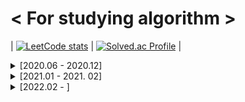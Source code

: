 # < For studying algorithm >

| [![LeetCode stats](https://leetcode-stats-six.vercel.app/api?username=ohsg0315)](https://github.com/KnlnKS/leetcode-stats) | [![Solved.ac Profile](http://mazassumnida.wtf/api/v2/generate_badge?boj=ohsg_0315)](https://solved.ac/ohsg_0315/) |

<details>
<summary> [2020.06 - 2020.12]</summary>
<div markdown="1">

## [2020. 06. 28]

Programmers Lv.2 - 위장

## [2020. 06. 29]

Programmers Lv.1 - 모의고사  
Programmers Lv.1 - K번째수  
Programmers Lv.1 - 완주하지 못한 선수  
Programmers Lv.2 - 가장 큰 수  
Programmers Lv.2 - 전화번호 목록

## [2020. 06. 30]

Programmers Lv.2 - 소수 찾기  
Programmers Lv.2 - 타겟 넘버

## [2020. 07. 01]

Programmers Lv.1 - 체육복  
Programmers Lv.1 - 2016년  
Programmers Lv.1 - 같은 숫자는 싫어  
Programmers Lv.1 - 문자열 내 마음대로 정렬하기  
Programmers Lv.2 - 기능개발

## [2020. 07. 02]

SWEA Lv.1 (2046) - 홀수만 더하기  
SWEA Lv.1 (2047) - 신문 헤드라인  
SWEA Lv.1 (2050) - 알파벳을 숫자로 변환  
SWEA Lv.1 (2056) - 연월일 달력  
SWEA Lv.1 (2058) - 자릿수 더하기  
SWEA Lv.1 (2063) - 중간값 찾기  
SWEA Lv.1 (2068) - 최대수 구하기  
SWEA Lv.1 (2070) - 큰 놈, 작은 놈, 같은 놈  
SWEA Lv.1 (2071) - 평균값 구하기  
SWEA Lv.1 (2072) - 홀수만 더하기  
SWEA Lv.1 (2029) - 몫과 나머지 출력하기  
SWEA Lv.1 (2043) - 서랍의 비밀번호  
SWEA Lv.1 (2027) - 대각선 출력하기  
SWEA Lv.1 (2025) - N줄덧셈  
SWEA Lv.1 (1938) - 아주 간단한 계산기  
SWEA Lv.1 (1933) - 간단한 N 의 약수  
SWEA Lv.1 (1545) - 거꾸로 출력해 보아요  
SWEA Lv.1 (2019) - 더블더블  
SWEA Lv.1 (1936) - 1대1 가위바위보  
SWEA Lv.2 (1859) - 백만 장자 프로젝트  
SWEA Lv.2 (1926) - 간단한 369게임  
SWEA Lv.2 (2007) - 패턴 마디의 길이  
SWEA Lv.2 (2005) - 파스칼의 삼각형  
SWEA Lv.2 (2001) - 파리 퇴치  
SWEA Lv.2 (1989) - 초심자의 회문 검사  
SWEA Lv.2 (1986) - 지그재그 숫자

## [2020. 07. 03]

Programmers Lv.1 - 가운데 글자 가져오기

## [2020. 07. 04]

SWEA Lv.2 (1984) - 중간 평균값 구하기  
SWEA Lv.2 (1983) - 조교의 성적 매기기

## [2020. 07. 05]

SWEA Lv.2 (1976) - 시각 덧셈  
SWEA Lv.2 (1974) - 스도쿠 검증  
SWEA Lv.2 (1970) - 쉬운 거스름돈  
SWEA Lv.2 (1966) - 숫자를 정렬하자  
SWEA Lv.2 (1961) - 숫자 배열 회전  
SWEA Lv.2 (1959) - 두 개의 숫자열  
SWEA Lv.2 (1954) - 달팽이 숫자

## [2020. 07. 06]

SWEA Lv.2 (1948) - 날짜 계산기  
SWEA Lv.2 (1946) - 간단한 압축 풀기  
SWEA Lv.2 (1945) - 간단한 소인수분해  
SWEA Lv.2 (1204) - 최빈수 구하기  
SWEA Lv.2 (1288) - 새로운 불면증 치료법  
SWEA Lv.2 (1940) - 가랏! RC카!

## [2020. 07. 07]

SWEA Lv.2 (1979) - 어디에 단어가 들어갈 수 있을까  
SWEA Lv.2 (1928) - Base64 Decoder  
SWEA Lv.2 (1285) - 아름이의 돌 던지기  
SWEA Lv.2 (1284) - 수도 요금 경쟁  
SWEA Lv.3 (1206) - View

## [2020. 07. 08]

SWEA Lv.3 (2806) - N-Queen  
SWEA Lv.3 (1208) - Flatten  
SWEA Lv.3 (9940) - 순열1  
SWEA Lv.3 (10059) - 유효기간  
SWEA Lv.3 (10032) - 과자 분배  
SWEA Lv.3 (9997) - 미니멀리즘 시계

## [2020. 07. 10]

SWEA Lv.3 (9839) - 최고의 쌍  
SWEA Lv.3 (9700) - USB 꽂기의 미스터리  
SWEA Lv.3 (9778) - 카드 게임  
SWEA Lv.3 (2805) - 농작물 수확하기  
SWEA Lv.3 (1215) - 회문1

## [2020. 07. 12]

SWEA Lv.3 (9317) - 석찬이의 받아쓰기  
SWEA Lv.3 (9280) - 진용이네 주차타워  
SWEA Lv.3 (8931) - 제로

## [2020. 07. 13]

SWEA Lv.3 (8888) - 시험  
SWEA Lv.3 (9229) - 한빈이와 Spot Mart  
Programmers Lv.2 - 더 맵게  
Programmers Lv.2 - 124 나라의 숫자  
Programmers Lv.2 - 프린터

## [2020. 07. 14]

SWEA Lv.3 (8821) - 적고 지우기  
SWEA Lv.3 (8840) - 아바바바  
SWEA Lv.3 (8741) - 두문자어  
SWEA Lv.3 (8658) - Summation  
SWEA Lv.3 (8673) - 코딩 토너먼트1

## [2020. 07. 15]

SWEA Lv.3 (8500) - 극장 좌석  
SWEA Lv.3 (7728) - 다양성 측정

## [2020. 07. 16]

SWEA Lv.3 (8457) - 알 덴테 스파게티  
SWEA Lv.3 (8338) - 계산기  
SWEA Lv.3 (8104) - 조 만들기  
SWEA Lv.3 (8016) - 홀수 피라미드

## [2020. 07. 17]

SWEA Lv.3 (7985) - Rooted Binary Tree 재구성  
SWEA Lv.3 (1209) - Sum  
SWEA Lv.3 (2817) - 부분 수열의 합

## [2020. 07. 19]

SWEA Lv.3 (7732) - 시간 개념  
SWEA Lv.4 (9088) - 다이아몬드

## [2020. 07. 21]

BOJ (2869) - 달팽이는 올라가고 싶다  
BOJ (9498) - 시험 성적  
BOJ (1260) - DFS와 BFS  
BOJ (2178) - 미로 탐색  
BOJ (1463) - 1로 만들기  
BOJ (10871) - X보다 작은 수  
BOJ (1260) - 나는야 포켓몬 마스터 이다솜

## [2020. 07.22]

BOJ (2577) - 숫자의 개수  
BOJ (2839) - 설탕 배달  
BOJ (1924) - 2007년  
BOJ (2884) - 알람 시계  
BOJ (10039) - 평균 점수  
BOJ (2667) - 단지번호붙이기

## [2020. 07. 23]

BOJ (1197) - 최소 스패닝 트리  
BOJ (2606) - 바이러스  
BOJ (1920) - 수 찾기  
BOJ (2750) - 수 정렬하기  
BOJ (2751) - 수 정렬하기 2  
BOJ (10989) - 수 정렬하기 3

## [2020. 07. 27]

SWEA Lv.3 (1289) - 원재의 메모리 복구하기

## [2020. 07. 28]

SWEA Lv.3 (10200) - 구독자 전쟁  
SWEA Lv.4 (1210) - Ladder1

## [2020. 07. 30]

SWEA Lv.3 (1873) - 상호의 배틀필드  
SWEA Lv.3 (1225) - 암호생성기  
SWEA Lv.4 (1218) - 괄호 짝짓기  
BOJ (2493) - 탑  
BOJ (1107) - 리모컨  
BOJ (1759) - 암호 만들기  
BOJ (1697) - 숨바꼭질  
BOJ (11053) - 가장 긴 증가하는 부분 수열  
BOJ (12015) - 가장 긴 증가하는 부분 수열 2

## [2020. 07. 31]

SWEA Lv.4 (1861) - 정사각형 방  
SWEA Lv.4 (1223) - 계산기2  
BOJ (11047) - 동전 0  
BOJ (7576) - 토마토  
BOJ (1647) - 도시 분할 계획

## [2020. 08. 02]

BOJ (3190) - 뱀  
BOJ (2251) - 물통  
BOJ (1956) - 운동  
BOJ (9663) - N-Queen  
BOJ (1922) - 네트워크 연결

## [2020. 08. 03]

BOJ (1987) - 알파벳  
BOJ (2565) - 전깃줄  
BOJ (1406) - 에디터

## [2020. 08. 04]

SWEA Lv.4 (1238) - Contact  
SWEA Lv.4 (3289) - 서로소 집합  
JUNGOL (1863) - 종교  
BOJ (2800) - 괄호 제거  
BOJ (14888) - 연산자 끼워넣기  
BOJ (13458) - 시험 감독  
BOJ (1929) - 소수 구하기

## [2020. 08. 05]

BOJ (16234) - 인구 이동  
BOJ (16637) - 괄호 추가하기  
BOJ (17070) - 파이프 옮기기 1  
BOJ (4963) - 섬의 개수  
BOJ (11404) - 플로이드  
BOJ (1965) - 상자넣기

## [2020. 08. 06]

BOJ (9205) - 맥주 마시면서 걸어가기  
BOJ (5567) - 결혼식  
BOJ (2961) - 도영이가 만든 맛있는 음식  
BOJ (1931) - 회의실배정  
BOJ (11559) - Puyo Puyo  
BOJ (15686) - 치킨 배달

## [2020. 08. 07]

SWEA Lv.4 (2819) - 격자판의 숫자 이어 붙이기  
BOJ (14891) - 톱니바퀴  
BOJ (17135) - 캐슬 디펜스  
BOJ (1946) - 신입 사원  
BOJ (2573) - 빙산  
BOJ (10171) - 고양이  
BOJ (10172) - 개  
BOJ (1976) - 여행 가자  
BOJ (5177) - 출력 형식이 잘못되었습니다

## [2020. 08. 09]

BOJ (9251) - LCS  
BOJ (12738) - 가장 긴 증가하는 부분 수열 3  
BOJ (6603) - 로또  
BOJ (14501) - 퇴사
BOJ (2468) - 안전 영역  
BOJ (1456) - 거의 소수  
BOJ (15649) - N과 M (1) -  
BOJ (15650) - N과 M (2)

## [2020. 08. 10]

BOJ (1261) - 알고스팟  
BOJ (1012) - 유기농 배추  
BOJ (11724) - 연결 요소의 개수  
BOJ (15651) - N과 M (3) -  
BOJ (15652) - N과 M (4)

## [2020. 08. 11]

BOJ (1149) - RGB거리  
BOJ (1932) - 정수 삼각형  
BOJ (2293) - 동전1

## [2020. 08. 12]

BOJ (1717) - 집합의 표현

## [2020. 08. 14]

BOJ (9935) - 문자열 폭발

## [2020. 08. 15]

BOJ (17281) - ⚾

## [2020 .08. 16]

BOJ (15683) - 감시  
BOJ (14499) - 주사위 굴리기  
BOJ (2661) - 좋은수열  
BOJ (9207) - 페그 솔리테어  
BOJ (2458) - 키 순서

## [2020. 08. 17]

BOJ (2805) - 나무 자르기  
BOJ (6236) - 용돈 관리

## [2020. 08. 18]

BOJ (10867) - 중복 빼고 정렬하기

## [2020. 08. 19]

BOJ (6118) - 숨바꼭질  
BOJ (1504) - 특정한 최단 경로  
BOJ (1753) - 최단경로  
BOJ (1507) - 궁금한 민호  
BOJ (2110) - 공유기 설치  
BOJ (1654) - 랜선 자르기

## [2020. 08. 20]

BOJ (1010) - 다리 놓기

## [2020. 08. 21]

BOJ (5052) - 전화번호 목록

## [2020. 08. 24]

BOJ (1026) - 보물

## [2020. 08. 25]

BOJ (1074) - Z  
BOJ (1992) - 쿼드트리  
BOJ (14889) - 스타트와 링크  
BOJ (16985) - Maaaaaaaaaze  
BOJ (1600) - 말이 되고픈 원숭이  
BOJ (2206) - 벽 부수고 이동하기  
BOJ (1662) - 압축

## [2020. 08. 26]

BOJ (2636) - 치즈  
BOJ (17406) - 배열 돌리기 4  
BOJ (1043) - 거짓말  
BOJ (17140) - 이차원 배열과 연산  
BOJ (10216) - Count Circle Groups

## [2020. 08. 27]

JUNGOL (1733) - 오목  
SWEA Lv.5 (1247) - 최적 경로  
BOJ (3109) - 빵집

## [2020. 08. 28]

SWEA Lv.4 (3234) - 준환이의 양팔저울  
SWEA (4012) - 요리사  
BOJ (14502) - 연구소  
BOJ (2003) - 수들의 합 2
BOJ (2531) - 회전 초밥  
BOJ (15961) - 회전 초밥

## [2020. 08. 29]

BOJ (15927) - 회문은 회문아니야!!  
BOJ (1937) - 욕심쟁이 판다

## [2020. 08. 30]

BOJ (17142) - 연구소 3  
BOJ (15565) - 귀여운 라이언  
BOJ (1490) - 주몽  
BOJ (2018) - 수들의 합 5

## [2020. 09. 01]

BOJ (1916) - 최소비용 구하기  
BOJ (1806) - 부분합  
BOJ (17136) - 색종이 붙이기  
BOJ (17471) - 게리맨더링

## [2020. 09. 02]

BOJ (15684) - 사다리 조작  
BOJ (17144) - 미세먼지 안녕!

## [2020. 09. 03]

SWEA (1251) - 하나로  
SWEA (1767) - 프로세서 연결하기  
JUNGOL (1681) - 해밀턴 순환회로  
BOJ (7569) - 토마토  
BOJ (2098) - 외판원 순회

## [2020. 09. 04]

BOJ (16236) - 아기 상어  
BOJ (18513) - 샘터  
BOJ (17472) - 다리 만들기 2

## [2020. 09. 05]

Programmers Lv.2 - 괄호 변환  
Programmers Lv.2 - 캐시  
Programmers Lv.2 - 문자열 압축

## [2020. 09.10]

Programmers Lv.2 - 오픈채팅방  
Programmers Lv.3 - 자물쇠와 열쇠  
Programmers Lv.3 - 기둥과 보 설치

## [2020. 09. 15]

BOJ (19698) - 헛간 청약

## [2020. 09. 17]

BOJ (12101) - 1, 2, 3 더하기 2

## [2020. 09. 18]

BOJ (2309) - 일곱 난쟁이

## [2020. 09. 20]

BOJ (2605) - 줄 세우기  
BOJ (2578) - 빙고

## [2020. 09. 21]

BOJ (2563) - 색종이

## [2020. 09. 23]

BOJ (12100) - 2048 (Easy) -  
BOJ (14503) - 로봇 청소기  
BOJ (17069) - 파이프 옮기기 2  
SWEA Lv.4 (4613) - 러시아 국기 같은 깃발  
SWEA Lv.4 (7393) - 대규의 팬덤활동

## [2020. 09. 24]

SWEA Lv.3 (3307) - 최장 증가 부분 수열

## [2020. 09. 26]

BOJ (10163) - 색종이  
BOJ (12865) - 평범한 배낭  
BOJ (13300) - 방 배정  
BOJ (14890) - 경사로

## [2020. 09. 28]

BOJ (10174) - 팰린드롬

## [2020. 09. 29]

BOJ (2589) - 보물섬  
BOJ (2292) - 벌집

## [2020. 09. 30]

BOJ (14500) - 테트로미노  
BOJ (11024) - 더하기 4

## [2020. 10. 01]

BOJ (16235) - 나무 재테크  
BOJ (17779) - 게리맨더링 2

## [2020. 10. 03]

BOJ (10409) - 서버

## [2020. 10. 04]

BOJ (2234) - 성곽  
BOJ (15969) - 행복

## [2020. 10. 05]

BOJ (1009) - 분산처리

## [2020. 10. 06]

BOJ (10988) - 팰린드롬인지 확인하기

## [2020. 10. 07]

BOJ (2738) - 행렬 덧셈

## [2020. 10. 09]

BOJ (11944) - NN  
Programmers Lv.1 - 소수 찾기  
Programmers Lv.1 - 크레인 인형뽑기 게임

## [2020. 10. 10]

BOJ (2638) - 치즈

## [2020. 10. 15]

BOJ (2304) - 창고 다각형  
BOJ (17822) - 원판 돌리기

## [2020. 10.17]

BOJ (17143) - 낚시왕  
BOJ (19238) - 스타트 택시  
BOJ (19237) - 어른 상어

## [2020. 10. 19]

BOJ (2145) - 숫자 놀이

## [2020. 10. 20]

BOJ (1963) - 소수 경로  
BOJ (3273) - 두 수의 합  
BOJ (2751) - 수 정렬하기 2

## [2020. 10. 22]

BOJ (10159) - 저울

## [2020. 10. 23]

BOJ (1967) - 트리의 지름

## [2020. 10. 24]

BOJ (4485) - 녹색 옷 입은 애가 젤다지?

## [2020. 10. 25]

BOJ (5430) - AC

## [2020. 10. 26]

BOJ (1158) - 요세푸스 문제

## [2020. 10. 27]

BOJ (17413) - 단어 뒤집기 2

## [2020. 10. 28]

SWEA (4014) - 활주로 건설

## [2020. 10. 29]

SWEA (1249) - 보급로  
SWEA Lv.4 (6109) - 추억의 2048게임

## [2020. 11. 01]

SWEA (1952) - 수영장

## [2020. 11. 02]

BOJ (1764) - 듣보잡

## [2020. 11. 03]

SWEA (5656) - 벽돌 깨기

## [2020. 11. 04]

BOJ (2239) - 스도쿠  
BOJ (2580) - 스도쿠

## [2020. 11. 06]

SWEA (2105) - 디저트카페  
BOJ (15685) - 드래곤 커브

## [2020. 11. 07]

BOJ (3040) - 백설 공주와 일곱 난쟁이

## [2020. 11. 08]

BOJ (2748) - 피보나치 수 2

## [2020. 11. 11]

BOJ (11648) - 지속

## [2020. 11. 13]

BOJ (7600) - 문자가 몇갤까

## [2020. 11. 14]

BOJ (4597) - 패리티

## [2020. 11. 15]

BOJ (9375) - 패션왕 신해빈

## [2020. 11. 17]

BOJ (11966) - 2의 제곱인가?

## [2020. 11. 18]

BOJ (10822) - 더하기

## [2020. 11. 19]

BOJ (10102) - 개표

## [2020. 11. 20]

BOJ (2042) - 구간 합 구하기

## [2020. 11. 21]

BOJ (10868) - 최솟값  
BOJ (9325) - 얼마?

## [2020. 11. 22]

BOJ (10865) - 친구 친구

## [2020. 11. 23]

BOJ (14909) - 양수 개수 세기

## [2020. 11. 24]

BOJ (2268) - 수들의 합

## [2020. 11. 25]

BOJ (12837) - 가계부 (Hard)

## [2020. 11. 26]

BOJ (15736) - 청기 백기

## [2020. 11. 27]

BOJ (16499) - 동일한 단어 그룹화하기

## [2020. 11. 28]

BOJ (10810) - 공 넣기

## [2020. 11. 29]

BOJ (16479) - 컵라면 측정하기

## [2020. 11. 30]

BOJ (1062) - 가르침

## [2020. 12. 01]

BOJ (10773) - 제로  
BOJ (6198) - 옥상 정원 꾸미기   
BOJ (2357) - 최솟값과 최댓값  

## [2020. 12. 02]

BOJ (11505) - 구간 곱 구하기

## [2020. 12. 03]

BOJ (14726) - 신용카드 판별

## [2020. 12. 04]

BOJ (1926) - 그림

## [2020. 12. 06]

BOJ (4889) - 안정적인 문자열

## [2020. 12. 07]

BOJ (9012) - 괄호

## [2020. 12. 08]

BOJ (11726) - 2×n 타일링

## [2020. 12. 09]

BOJ (11727) - 2×n 타일링 2

## [2020. 12. 10]

BOJ (14716) - 현수막

## [2020. 12. 11]

BOJ (1978) - 소수 찾기

## [2020. 12. 12]

BOJ (11399) - ATM

## [2020. 12.14]

BOJ (2941) - 크로아티아 알파벳

## [2020. 12. 16]

BOJ (17478) - 재귀함수가 뭔가요?

## [2020. 12. 17]

BOJ (1966) - 프린터 큐  
BOJ (18353) - 병사 배치하기

## [2020. 12. 18]

BOJ (19952) - 인성 문제 있어??  
BOJ (2675) - 문자열 반복

## [2020. 12. 19]

BOJ (7562) - 나이트의 이동

## [2020. 12. 20]

BOJ (9095) - 1, 2, 3 더하기
BOJ (2579) - 계단 오르기

## [2020. 12. 21]

BOJ (2669) - 직사각형 네개의 합집합의 면적 구하기  
BOJ (8979) - 올림픽  
BOJ (2511) - 카드놀이

## [2020. 12. 22]

BOJ (2437) - 저울

## [2020. 12. 24]

BOJ (2622) - 삼각형만들기

## [2020. 12. 26]

BOJ (10162) - 전자레인지

## [2020. 12. 27]

BOJ (15654) - N과 M (5)

## [2020. 12. 29]

BOJ (11286) - 절댓값 힙

</div>
</details>

<details>
<summary>[2021.01 - 2021. 02]</summary>
<div markdown="1">

## [2021. 01. 05]

BOJ (1157) - 단어 공부

## [2021. 01. 06]

BOJ (2902) - KMP는 왜 KMP일까?

## [2021. 01. 10]

BOJ (17952) - 과제는 끝나지 않아!

## [2020. 01. 12]

BOJ (14496) - 그대, 그머가 되어

## [2020. 01. 30]

BOJ (10546) - 배부른 마라토너

</div>
</details>

<details>
<summary>[2022.02 - ]</summary>
<div markdown="1">

## [2022. 02. 01]

LeetCode (2) - Add Two Numbers  
LeetCode (121) - Best Time to Buy and Sell Stock

## [2022. 02. 02]

LeetCode (438) - Find All Anagrams in a String

## [2022. 02. 03]  
LeetCode (1) - Two Sum  
LeetCode (3) - Longest Substring Without Repeating Characters  
LeetCode (454) - 4Sum II

## [2022. 02. 07]  
LeetCode (389) - Find the Difference

## [2022. 02. 08]  
LeetCode (258) - Add Digits

## [2022. 02. 09]  
LeetCode (532) - K-diff Pairs in an Array

## [2022. 02. 10]  
LeetCode (560) - Subarray Sum Equals K

## [2022. 02. 11]  
LeetCode (567) - Permutation in String

## [2022. 02. 13]  
LeetCode (78) - Subsets

## [2022. 02. 14]  
LeetCode (104) - Maximum Depth of Binary Tree

## [2022. 02. 15]  
LeetCode (136) - Single Number

## [2022. 02. 16]  
LeetCode (23) - Merge k Sorted Lists  
LeetCode (24) - Swap Nodes in Pairs

## [2022. 02. 17]  
BOJ (2581) -  소수

## [2022. 02. 18]  
LeetCode (402) - Remove K Digits  
LeetCode (525) - Contiguous Array

## [2022. 02. 19]  
LeetCode (80) - Remove Duplicates from Sorted Array II  
LeetCode (1675) - Minimize Deviation in Array

## [2022. 02. 20]

LeetCode (51) - N-Queens

## [2022. 02. 21]  
LeetCode (169) - Majority Element

## [2022. 02. 22]  
LeetCode (171) - Excel Sheet Column Number

## [2022. 02. 23]  
LeetCode (133) - Clone Graph

## [2022. 02. 24]  
LeetCode (148) - Sort List

## [2022. 02. 25]  
LeetCode (165) - Compare Version Numbers

## [2022. 02. 27]  
LeetCode (6) - Zigzag Conversion  
LeetCode (8) - String to Integer (atoi) -  
LeetCode (662) - Maximum Width of Binary Tree

## [2022. 02. 28]  
LeetCode (228) - Summary Ranges

## [2022. 03. 01]  
LeetCode (9) - Palindrome Number  
LeetCode (338) - Counting Bits

## [2022. 03. 02]  
LeetCode (392) - Is Subsequence

## [2022. 03. 03]  
LeetCode (15) - 3Sum  
LeetCode (413) - Arithmetic Slices

## [2022. 03. 04]  
LeetCode (799) - Champagne Tower

## [2022. 03. 05]  
LeetCode (14) - Longest Common Prefix  
LeetCode (17) - Letter Combinations of a Phone Number  
LeetCode (26) - Remove Duplicates from Sorted Array  
LeetCode (41) - First Missing Positive

## [2022. 03. 06]  
LeetCode (122) - Best Time to Buy and Sell Stock II  
LeetCode (740) - Delete and Earn  
LeetCode (1359) - Count All Valid Pickup and Delivery Options

## [2022. 03. 07]  
LeetCode (21) - Merge Two Sorted Lists  
LeetCode (29) - Divide Two Integers  
LeetCode (35) - Search Insert Position  
LeetCode (1920) - Build Array from Permutation

## [2022. 03. 08]  
LeetCode (27) - Remove Element  
LeetCode (39) - Combination Sum  
LeetCode (141) - Linked List Cycle

## [2022. 03. 09]  
LeetCode (19) - Remove Nth Node From End of List  
LeetCode (82) - Remove Duplicates from Sorted List II  
LeetCode (200) - Number of Islands

## [2022. 03. 10]  
LeetCode (20) - Valid Parentheses

## [2022. 03. 13]  
LeetCode (28) - Implement strStr()

## [2022. 03. 14]  
LeetCode (36) - Valid Sudoku  
LeetCode (71) - Simplify Path

## [2022. 03. 15]  
LeetCode (1249) - Minimum Remove to Make Valid Parentheses

## [2022. 03. 16]  
LeetCode (46) - Permutations  
LeetCode (946) - Validate Stack Sequences

## [2022. 03. 17]  
LeetCode (22) - Generate Parentheses  
LeetCode (856) - Score of Parentheses

## [2022. 03. 18]  
LeetCode (316) - Remove Duplicate Letters

## [2022. 03. 20]  
LeetCode (1007) - Minimum Domino Rotations For Equal Row

## [2022. 03. 22]  
LeetCode (763) - Partition Labels  
LeetCode (895) - Maximum Frequency Stack  
LeetCode (1663) - Smallest String With A Given Numeric Value

## [2022. 03. 23]  
LeetCode (991) - Broken Calculator

## [2022. 03. 24]  
LeetCode (881) - Boats to Save People

## [2022. 03. 26]  
LeetCode (47) - Permutations II  
LeetCode (704) - Binary Search

## [2022. 03. 27]  
BOJ (10974) - 모든 순열  
LeetCode (31) - Next Permutation  
LeetCode (1029) - Two City Scheduling  
LeetCode (1337) - The K Weakest Rows in a Matrix

## [2022. 03. 28]  
LeetCode (49) - Group Anagrams  
LeetCode (81) - Search in Rotated Sorted Array II

## [2022. 03. 30]  
LeetCode (74) - Search a 2D Matrix

## [2022. 04. 01]  
LeetCode (344) - Reverse String

## [2022. 04. 02]  
LeetCode (680) - Valid Palindrome II

## [2022. 04. 03]  
LeetCode (287) - Find the Duplicate Number

## [2022. 04. 04]  
LeetCode (1721) - Swapping Nodes in a Linked List

## [2022. 04. 05]  
LeetCode (11) - Container With Most Water
LeetCode (13) - Roman to Integer

## [2022. 04. 06]  
LeetCode (923) - 3Sum With Multiplicity

## [2022. 04. 07]  
LeetCode (16) - 3Sum Closest  
LeetCode (1046) - Last Stone Weight

## [2022. 04. 08]  
LeetCode (703) - Kth Largest Element in a Stream

## [2022. 04. 09]  
LeetCode (347) - Top K Frequent Elements

## [2022. 04. 10]  
LeetCode (682) - Baseball Game

## [2022. 04. 11]  
LeetCode (1260) - Shift 2D Grid

## [2022. 04. 12]  
LeetCode (289) - Game of Life

## [2022. 04. 13]  
LeetCode (59) - Spiral Matrix II

## [2022. 04. 14]  
LeetCode (34) - Find First and Last Position of Element in Sorted Array  
LeetCode (700) - Search in a Binary Search Tree

## [2022. 04. 16]  
LeetCode (538) - Convert BST to Greater Tree

## [2022. 04. 17]  
LeetCode (897) - Increasing Order Search Tree

## [2022. 04. 18]  
LeetCode (230) - Kth Smallest Element in a BST  
LeetCode (669) - Trim a Binary Search Tree

## [2022. 04. 19]  
LeetCode (99) - Recover Binary Search Tree  

## [2022. 04. 20]  
LeetCode (173) - Binary Search Tree Iterator

## [2022. 04. 21]  
LeetCode (705) - Design HashSet

## [2022. 04. 22]  
LeetCode (706) - Design HashMap

## [2022. 04. 23]  
LeetCode (40) - Combination Sum II  
LeetCode (535) - Encode and Decode TinyURL

## [2022. 04. 25]  
LeetCode (284) - Peeking Iterator  
LeetCode (1396) - Design Underground System

## [2022. 04. 26]  
LeetCode (1584) - Min Cost to Connect All Points

## [2022. 04. 27]  
LeetCode (83) - Remove Duplicates from Sorted List

## [2022. 04. 29]  
LeetCode (785) - Is Graph Bipartite?

## [2022. 05. 01]  
LeetCode (844) - Backspace String Compare

## [2022. 05. 02]  
LeetCode (905) - Sort Array By Parity

## [2022. 05. 03]  
LeetCode (581) - Shortest Unsorted Continuous Subarray

## [2022. 05. 27]  
LeetCode (1342) - Number of Steps to Reduce a Number to Zero

## [2022. 06. 07]  
LeetCode (88) - Merge Sorted Array

## [2022. 06. 08]  
LeetCode (48) - Rotate Image

## [2022. 06. 09]  
LeetCode (167) - Two Sum II - Input Array Is Sorted

## [2022. 06. 10]  
LeetCode (1480) - Running Sum of 1d Array

## [2022. 06. 14]  
LeetCode (120) - Triangle

## [2022. 08. 24]
LeetCode (724) - Find Pivot Index

## [2022.09. 04]  
BOJ (1300) - K번째 수  
LeetCode (278) - First Bad Version

## [2022. 09. 05]  
LeetCode (189) - Rotate Array  
LeetCode (977) - Squares of a Sorted Array

## [2022. 09. 06]  
LeetCode (283) - Move Zeroes  

## [2022. 09. 07]  
LeetCode (557) - Reverse Words in a String III

## [2022. 09. 08]  
LeetCode (94) - Binary Tree Inorder Traversal  
LeetCode (876) - Middle of the Linked List

## [2022. 09. 14]  
LeetCode (3) - Longest Substring Without Repeating Characters

## [2022. 09. 15]  
LeetCode (695) - Max Area of Island  
LeetCode (733) - Flood Fill

</div>
</details>
